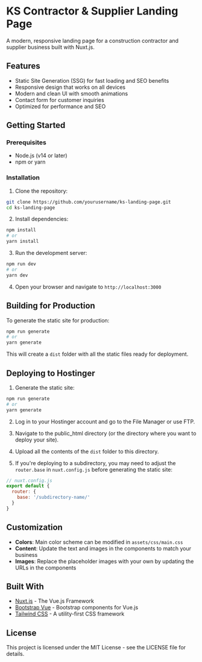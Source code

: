 # KS Contractor & Supplier Landing Page

A modern, responsive landing page for a construction contractor and supplier business built with Nuxt.js.

## Features

- Static Site Generation (SSG) for fast loading and SEO benefits
- Responsive design that works on all devices
- Modern and clean UI with smooth animations
- Contact form for customer inquiries
- Optimized for performance and SEO

## Getting Started

### Prerequisites

- Node.js (v14 or later)
- npm or yarn

### Installation

1. Clone the repository:
```bash
git clone https://github.com/yourusername/ks-landing-page.git
cd ks-landing-page
```

2. Install dependencies:
```bash
npm install
# or
yarn install
```

3. Run the development server:
```bash
npm run dev
# or
yarn dev
```

4. Open your browser and navigate to `http://localhost:3000`

## Building for Production

To generate the static site for production:

```bash
npm run generate
# or
yarn generate
```

This will create a `dist` folder with all the static files ready for deployment.

## Deploying to Hostinger

1. Generate the static site:
```bash
npm run generate
# or
yarn generate
```

2. Log in to your Hostinger account and go to the File Manager or use FTP.

3. Navigate to the public_html directory (or the directory where you want to deploy your site).

4. Upload all the contents of the `dist` folder to this directory.

5. If you're deploying to a subdirectory, you may need to adjust the `router.base` in `nuxt.config.js` before generating the static site:

```javascript
// nuxt.config.js
export default {
  router: {
    base: '/subdirectory-name/'
  }
}
```

## Customization

- **Colors**: Main color scheme can be modified in `assets/css/main.css`
- **Content**: Update the text and images in the components to match your business
- **Images**: Replace the placeholder images with your own by updating the URLs in the components

## Built With

- [Nuxt.js](https://nuxtjs.org/) - The Vue.js Framework
- [Bootstrap Vue](https://bootstrap-vue.org/) - Bootstrap components for Vue.js
- [Tailwind CSS](https://tailwindcss.com/) - A utility-first CSS framework

## License

This project is licensed under the MIT License - see the LICENSE file for details.